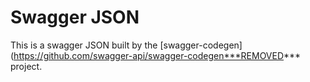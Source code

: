 # Swagger JSON
This is a swagger JSON built by the [swagger-codegen](https://github.com/swagger-api/swagger-codegen***REMOVED*** project.